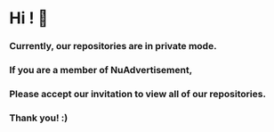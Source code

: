 # Hi ! 👋

### Currently, our repositories are in private mode.
### If you are a member of NuAdvertisement,
### Please accept our invitation to view all of our repositories.

### Thank you! :)
